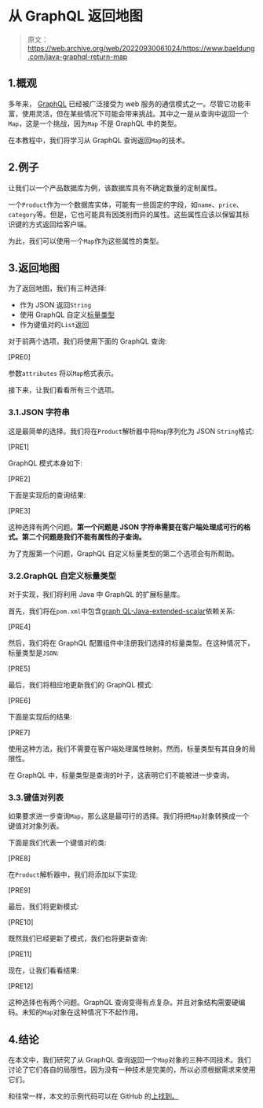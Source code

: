 # 从 GraphQL 返回地图

> 原文：<https://web.archive.org/web/20220930061024/https://www.baeldung.com/java-graphql-return-map>

## 1.概观

多年来， [GraphQL](/web/20220524052942/https://www.baeldung.com/graphql) 已经被广泛接受为 web 服务的通信模式之一。尽管它功能丰富，使用灵活，但在某些情况下可能会带来挑战。其中之一是从查询中返回一个`Map`，这是一个挑战，因为`Map` 不是 GraphQL 中的类型。

在本教程中，我们将学习从 GraphQL 查询返回`Map`的技术。

## 2.例子

让我们以一个产品数据库为例，该数据库具有不确定数量的定制属性。

一个`Product`作为一个数据库实体，可能有一些固定的字段，如`name`、`price`、`category`等。但是，它也可能具有因类别而异的属性。这些属性应该以保留其标识键的方式返回给客户端。

为此，我们可以使用一个`Map`作为这些属性的类型。

## 3.返回地图

为了返回地图，我们有三种选择:

*   作为 JSON 返回`String`
*   使用 GraphQL 自定义[标量类型](https://web.archive.org/web/20220524052942/https://graphql.org/learn/schema/#scalar-types)
*   作为键值对的`List`返回

对于前两个选项，我们将使用下面的 GraphQL 查询:

[PRE0]

参数`attributes` 将以`Map`格式表示。

接下来，让我们看看所有三个选项。

### 3.1.JSON 字符串

这是最简单的选择。我们将在`Product`解析器中将`Map`序列化为 JSON `String`格式:

[PRE1]

GraphQL 模式本身如下:

[PRE2]

下面是实现后的查询结果:

[PRE3]

这种选择有两个问题。**第一个问题是 JSON 字符串需要在客户端处理成可行的格式。第二个问题是我们不能有属性的子查询。**

为了克服第一个问题，GraphQL 自定义标量类型的第二个选项会有所帮助。

### 3.2.GraphQL 自定义标量类型

对于实现，我们将利用 Java 中 GraphQL 的扩展标量库。

首先，我们将在`pom.xml`中包含[graph QL-Java-extended-scalar](https://web.archive.org/web/20220524052942/https://mvnrepository.com/artifact/com.graphql-java/graphql-java-extended-scalars/18.0)依赖关系:

[PRE4]

然后，我们将在 GraphQL 配置组件中注册我们选择的标量类型。在这种情况下，标量类型是`JSON`:

[PRE5]

最后，我们将相应地更新我们的 GraphQL 模式:

[PRE6]

下面是实现后的结果:

[PRE7]

使用这种方法，我们不需要在客户端处理属性映射。然而，标量类型有其自身的局限性。

在 GraphQL 中，标量类型是查询的叶子，这表明它们不能被进一步查询。

### 3.3.键值对列表

如果要求进一步查询`Map`，那么这是最可行的选择。我们将把`Map`对象转换成一个键值对对象列表。

下面是我们代表一个键值对的类:

[PRE8]

在`Product`解析器中，我们将添加以下实现:

[PRE9]

最后，我们将更新模式:

[PRE10]

既然我们已经更新了模式，我们也将更新查询:

[PRE11]

现在，让我们看看结果:

[PRE12]

这种选择也有两个问题。GraphQL 查询变得有点复杂。并且对象结构需要硬编码。未知的`Map`对象在这种情况下不起作用。

## 4.结论

在本文中，我们研究了从 GraphQL 查询返回一个`Map`对象的三种不同技术。我们讨论了它们各自的局限性。因为没有一种技术是完美的，所以必须根据需求来使用它们。

和往常一样，本文的示例代码可以在 GitHub 的[上找到。](https://web.archive.org/web/20220524052942/https://github.com/eugenp/tutorials/tree/master/graphql/graphql-java)